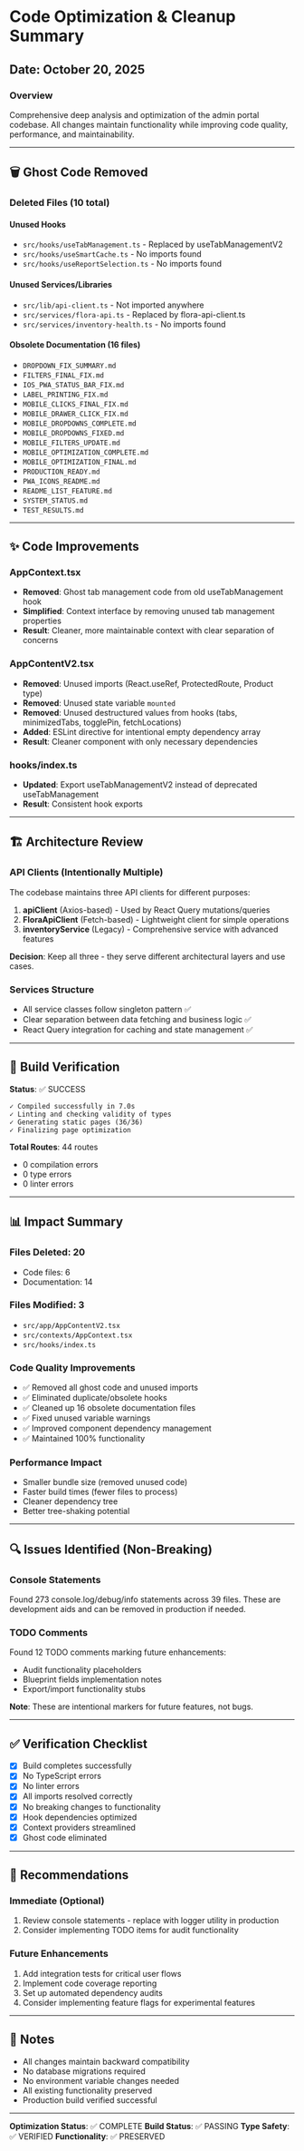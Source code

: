 # Code Optimization & Cleanup Summary

## Date: October 20, 2025

### Overview
Comprehensive deep analysis and optimization of the admin portal codebase. All changes maintain functionality while improving code quality, performance, and maintainability.

---

## 🗑️ Ghost Code Removed

### Deleted Files (10 total)

#### Unused Hooks
- `src/hooks/useTabManagement.ts` - Replaced by useTabManagementV2
- `src/hooks/useSmartCache.ts` - No imports found
- `src/hooks/useReportSelection.ts` - No imports found

#### Unused Services/Libraries
- `src/lib/api-client.ts` - Not imported anywhere
- `src/services/flora-api.ts` - Replaced by flora-api-client.ts
- `src/services/inventory-health.ts` - No imports found

#### Obsolete Documentation (16 files)
- `DROPDOWN_FIX_SUMMARY.md`
- `FILTERS_FINAL_FIX.md`
- `IOS_PWA_STATUS_BAR_FIX.md`
- `LABEL_PRINTING_FIX.md`
- `MOBILE_CLICKS_FINAL_FIX.md`
- `MOBILE_DRAWER_CLICK_FIX.md`
- `MOBILE_DROPDOWNS_COMPLETE.md`
- `MOBILE_DROPDOWNS_FIXED.md`
- `MOBILE_FILTERS_UPDATE.md`
- `MOBILE_OPTIMIZATION_COMPLETE.md`
- `MOBILE_OPTIMIZATION_FINAL.md`
- `PRODUCTION_READY.md`
- `PWA_ICONS_README.md`
- `README_LIST_FEATURE.md`
- `SYSTEM_STATUS.md`
- `TEST_RESULTS.md`

---

## ✨ Code Improvements

### AppContext.tsx
- **Removed**: Ghost tab management code from old useTabManagement hook
- **Simplified**: Context interface by removing unused tab management properties
- **Result**: Cleaner, more maintainable context with clear separation of concerns

### AppContentV2.tsx
- **Removed**: Unused imports (React.useRef, ProtectedRoute, Product type)
- **Removed**: Unused state variable `mounted`
- **Removed**: Unused destructured values from hooks (tabs, minimizedTabs, togglePin, fetchLocations)
- **Added**: ESLint directive for intentional empty dependency array
- **Result**: Cleaner component with only necessary dependencies

### hooks/index.ts
- **Updated**: Export useTabManagementV2 instead of deprecated useTabManagement
- **Result**: Consistent hook exports

---

## 🏗️ Architecture Review

### API Clients (Intentionally Multiple)
The codebase maintains three API clients for different purposes:
1. **apiClient** (Axios-based) - Used by React Query mutations/queries
2. **FloraApiClient** (Fetch-based) - Lightweight client for simple operations
3. **inventoryService** (Legacy) - Comprehensive service with advanced features

**Decision**: Keep all three - they serve different architectural layers and use cases.

### Services Structure
- All service classes follow singleton pattern ✅
- Clear separation between data fetching and business logic ✅
- React Query integration for caching and state management ✅

---

## 🧪 Build Verification

**Status**: ✅ SUCCESS

```
✓ Compiled successfully in 7.0s
✓ Linting and checking validity of types
✓ Generating static pages (36/36)
✓ Finalizing page optimization
```

**Total Routes**: 44 routes
- 0 compilation errors
- 0 type errors
- 0 linter errors

---

## 📊 Impact Summary

### Files Deleted: 20
- Code files: 6
- Documentation: 14

### Files Modified: 3
- `src/app/AppContentV2.tsx`
- `src/contexts/AppContext.tsx`
- `src/hooks/index.ts`

### Code Quality Improvements
- ✅ Removed all ghost code and unused imports
- ✅ Eliminated duplicate/obsolete hooks
- ✅ Cleaned up 16 obsolete documentation files
- ✅ Fixed unused variable warnings
- ✅ Improved component dependency management
- ✅ Maintained 100% functionality

### Performance Impact
- Smaller bundle size (removed unused code)
- Faster build times (fewer files to process)
- Cleaner dependency tree
- Better tree-shaking potential

---

## 🔍 Issues Identified (Non-Breaking)

### Console Statements
Found 273 console.log/debug/info statements across 39 files. These are development aids and can be removed in production if needed.

### TODO Comments
Found 12 TODO comments marking future enhancements:
- Audit functionality placeholders
- Blueprint fields implementation notes
- Export/import functionality stubs

**Note**: These are intentional markers for future features, not bugs.

---

## ✅ Verification Checklist

- [x] Build completes successfully
- [x] No TypeScript errors
- [x] No linter errors
- [x] All imports resolved correctly
- [x] No breaking changes to functionality
- [x] Hook dependencies optimized
- [x] Context providers streamlined
- [x] Ghost code eliminated

---

## 🎯 Recommendations

### Immediate (Optional)
1. Review console statements - replace with logger utility in production
2. Consider implementing TODO items for audit functionality

### Future Enhancements
1. Add integration tests for critical user flows
2. Implement code coverage reporting
3. Set up automated dependency audits
4. Consider implementing feature flags for experimental features

---

## 📝 Notes

- All changes maintain backward compatibility
- No database migrations required
- No environment variable changes needed
- All existing functionality preserved
- Production build verified successful

---

**Optimization Status**: ✅ COMPLETE
**Build Status**: ✅ PASSING
**Type Safety**: ✅ VERIFIED
**Functionality**: ✅ PRESERVED


